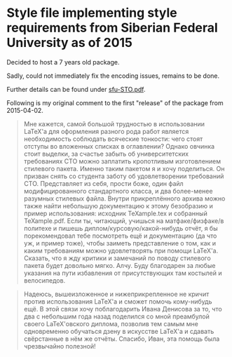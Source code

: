 # Style file implementing style requirements from Siberian Federal University as of 2015

Decided to host a 7 years old package.

Sadly, could not immediately fix the encoding issues, remains to be done.

Further details can be found under [sfu-STO.pdf](./sfu-STO.pdf).

Following is my original comment to the first "release" of the package from
2015-04-02.

> Мне кажется, самой большой трудностью в использовании LaTeX'а для оформления
> разного рода работ является необходимость соблюдать всяческие тонкости: чего
> стоят отступы во вложенных списках в оглавлении? Однако овчинка стоит выделки,
> за счастье забыть об университетских требованиях СТО можно заплатить
> кропотливым изготовлением стилевого пакета. Именно таким пакетом я и хочу
> поделиться. Он призван снять со студента заботу об удовлетворении требований
> СТО. Представляет из себя, прости боже, один файл модифицированного
> стандартного класса, и два более-менее разумных стилевых файла. Внутри
> прикреплённого архива можно также найти небольшую документацию к этому
> безобразию и пример использования: исходник TeXample.tex и собранный
> TeXample.pdf. Если ты, читающий, учишься на матфаке/физфаке/в политехе и пишешь
> диплом/курсовую/какой-нибудь отчёт, я бы порекомендовал тебе посмотреть ещё и
> документацию (да что уж, и пример тоже), чтобы заиметь представление о том, как
> и каким требованиям можно удовлетворять при помощи LaTeX'а. Сказать, что я жду
> критики и замечаний по поводу стилевого пакета будет довольно мягко. Алчу. Буду
> благодарен за любые указания на пути избавления от присутствующих там костылей
> и велосипедов.

> Надеюсь, вышеизложенное и нижеприкрепленное не кричит против использования
> LaTeX'а и сможет помочь кому-нибудь ещё. В этой связи хочу поблагодарить Ивана
> Денисова за то, что два с небольшим года назад поделился со мной преамбулой
> своего LaTeX'овского диплома, позволив тем самым мне одновременно обучаться
> дзену в искусстве LaTeX'а и сдавать свёрстанные в нём же отчёты. Спасибо, Иван,
> эта помощь была чрезвычайно полезной!
